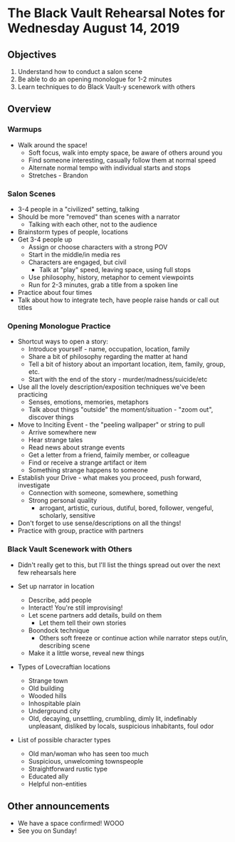 # The Black Vault Rehearsal Notes for Wednesday August 14, 2019

## Objectives

1. Understand how to conduct a salon scene
2. Be able to do an opening monologue for 1-2 minutes
3. Learn techniques to do Black Vault-y scenework with others

## Overview

### Warmups

* Walk around the space!
  * Soft focus, walk into empty space, be aware of others around you
  * Find someone interesting, casually follow them at normal speed
  * Alternate normal tempo with individual starts and stops 
  * Stretches - Brandon

### Salon Scenes

* 3-4 people in a "civilized" setting, talking
* Should be more "removed" than scenes with a narrator
  * Talking with each other, not to the audience
* Brainstorm types of people, locations
* Get 3-4 people up
  * Assign or choose characters with a strong POV
  * Start in the middle/in media res
  * Characters are engaged, but civil
    * Talk at "play" speed, leaving space, using full stops
  * Use philosophy, history, metaphor to cement viewpoints
  * Run for 2-3 minutes, grab a title from a spoken line
* Practice about four times
* Talk about how to integrate tech, have people raise hands or call out titles

### Opening Monologue Practice

* Shortcut ways to open a story:
  * Introduce yourself - name, occupation, location, family
  * Share a bit of philosophy regarding the matter at hand
  * Tell a bit of history about an important location, item, family, group, etc.
  * Start with the end of the story - murder/madness/suicide/etc
* Use all the lovely description/exposition techniques we've been practicing
  * Senses, emotions, memories, metaphors
  * Talk about things "outside" the moment/situation - "zoom out", discover things
* Move to Inciting Event - the "peeling wallpaper" or string to pull
  * Arrive somewhere new
  * Hear strange tales
  * Read news about strange events
  * Get a letter from a friend, faimily member, or colleague
  * Find or receive a strange artifact or item
  * Something strange happens to someone
* Establish your Drive - what makes you proceed, push forward, investigate
  * Connection with someone, somewhere, something
  * Strong personal quality
    * arrogant, artistic, curious, dutiful, bored, follower, vengeful, scholarly, sensitive
* Don't forget to use sense/descriptions on all the things!
* Practice with group, practice with partners

### Black Vault Scenework with Others

* Didn't really get to this, but I'll list the things spread out over the next few rehearsals here
* Set up narrator in location
  * Describe, add people
  * Interact! You're still improvising!
  * Let scene partners add details, build on them
    * Let them tell their own stories
  * Boondock technique
    * Others soft freeze or continue action while narrator steps out/in, describing scene
  * Make it a little worse, reveal new things

* Types of Lovecraftian locations
  * Strange town
  * Old building
  * Wooded hills
  * Inhospitable plain
  * Underground city
  * Old, decaying, unsettling, crumbling, dimly lit, indefinably unpleasant, disliked by locals, suspicious inhabitants, foul odor
* List of possible character types
  * Old man/woman who has seen too much
  * Suspicious, unwelcoming townspeople
  * Straightforward rustic type
  * Educated ally
  * Helpful non-entities

## Other announcements

* We have a space confirmed! WOOO
* See you on Sunday!
